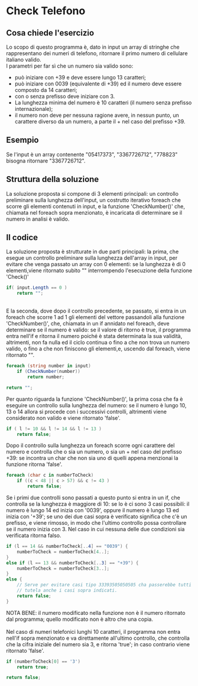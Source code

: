 # Check Telefono

## Cosa chiede l'esercizio
Lo scopo di questo programma è, dato in input un array di stringhe che rappresentano dei numeri di telefono, ritornare il primo numero di cellulare italiano valido.<br>
I parametri per far sì che un numero sia valido sono:
* può iniziare con +39 e deve essere lungo 13 caratteri;
* può iniziare con 0039 (equivalente di +39) ed il numero deve essere composto da 14 caratteri;
* con o senza prefisso deve iniziare con 3.
* La lunghezza minima del numero è 10 caratteri (il numero senza prefisso internazionale);
* il numero non deve per nessuna ragione avere, in nessun punto, un carattere diverso da un numero, a parte il + nel caso del prefisso +39.

## Esempio
Se l'input è un array contenente "05417373", "3367726712",  "778823" bisogna ritornare "3367726712".

## Struttura della soluzione
La soluzione proposta si compone di 3 elementi principali: un controllo preliminare sulla lunghezza dell'input, un costrutto iterativo foreach che scorre gli elementi contenuti in input, e la funzione 'CheckNumber()' che, chiamata nel foreach sopra menzionato, è incaricata di determinare se il numero in analisi è valido.

## Il codice
La soluzione proposta è strutturate in due parti principali: la prima, che esegue un controllo preliminare sulla lunghezza dell'array in input, per evitare che venga passato un array con 0 elementi: se la lunghezza è di 0 elementi,viene ritornato subito "" interrompendo l'esecuzione della funzione 'Check()'
``` C#
if( input.Length == 0 )
    return "";
```
<br>
E la seconda, dove dopo il controllo precedente, se passato, si entra in un foreach che scorre 1 ad 1 gli elementi del vettore passandoli alla funzione 'CheckNumber()', che, chiamata in un if annidato nel foreach, deve determinare se il numero è valido: se il valore di ritorno è true, il programma entra nell'if e ritorna il numero poiché è stata determinata la sua validità, altrimenti, non fa nulla ed il ciclo continua o fino a che non trova un numero valido, o fino a che non finiscono gli elementi,e, uscendo dal foreach, viene ritornato "".

``` C#
foreach (string number in input)
    if (CheckNumber(number))
        return number;

return "";
```
Per quanto riguarda la funzione 'CheckNumber()', la prima cosa che fa è eseguire un controllo sulla lunghezza del numero: se il numero è lungo 10, 13 o 14 allora si procede con i successivi controlli, altrimenti viene considerato non valido e viene ritornato 'false'.
``` C#
if ( l != 10 && l != 14 && l != 13 )
    return false;
```
Dopo il controllo sulla lunghezza un foreach scorre ogni carattere del numero e controlla che o sia un numero, o sia un + nel caso del prefisso +39: se incontra un char che non sia uno di quelli appena menzionai la funzione ritorna 'false'.
``` C#
foreach (char c in numberToCheck)
    if ((c < 48 || c > 57) && c != 43 )
        return false;
```
Se i primi due controlli sono passati a questo punto si entra in un if, che controlla se la lunghezza è maggiore di 10: se lo è ci sono 3 casi possibili: il numero è lungo 14 ed inizia con '0039', oppure il numero è lungo 13 ed inizia con '+39'; se uno dei due casi sopra è verificato significa che c'è un prefisso, e viene rimosso, in modo che l'ultimo controllo possa controllare se il numero inizia con 3. Nel caso in cui nessuna delle due condizioni sia verificata ritorna falso.
``` C#
if (l == 14 && numberToCheck[..4] == "0039") {  
    numberToCheck = numberToCheck[4..];
}
else if (l == 13 && numberToCheck[..3] == "+39") {
    numberToCheck = numberToCheck[3..];
}
else {
    // Serve per evitare casi tipo 33393505050505 cha passerebbe tutti i precedenti controlli in quanto non rispetterebbe le condizioni nei precedenti if;
    // tutela anche i casi sopra indicati.
    return false;
}
```
NOTA BENE: il numero modificato nella funzione non è il numero ritornato dal programma; quello modificato non è altro che una copia.
<br>
<br>
Nel caso di numeri telefonici lunghi 10 caratteri, il programma non entra nell'if sopra menzionato e va direttamente all'ultimo controllo, che controlla che la cifra iniziale del numero sia 3, e ritorna 'true'; in caso contrario viene ritornato 'false'.

``` C#
if (numberToCheck[0] == '3')
    return true;

return false;
```